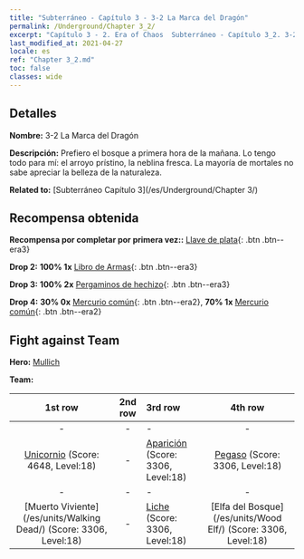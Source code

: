 ```yaml
---
title: "Subterráneo - Capítulo 3 - 3-2 La Marca del Dragón"
permalink: /Underground/Chapter 3_2/
excerpt: "Capítulo 3 - 2. Era of Chaos  Subterráneo - Capítulo 3_2. 3-2 La Marca del Dragón"
last_modified_at: 2021-04-27
locale: es
ref: "Chapter 3_2.md"
toc: false
classes: wide
---
```


## Detalles

 **Nombre:** 3-2 La Marca del Dragón

 **Descripción:** Prefiero el bosque a primera hora de la mañana. Lo tengo todo para mí: el arroyo prístino, la neblina fresca. La mayoría de mortales no sabe apreciar la belleza de la naturaleza.

 **Related to:** [Subterráneo Capítulo 3](/es/Underground/Chapter 3/)

## Recompensa obtenida

 **Recompensa por completar por primera vez::** [Llave de plata](/ItemsES/con_693/){: .btn .btn--era3}

 **Drop 2:** **100% 1x** [Libro de Armas](/ItemsES/mat_18/){: .btn .btn--era3}

 **Drop 3:** **100% 2x** [Pergaminos de hechizo](/ItemsES/con_694/){: .btn .btn--era3}

 **Drop 4:** **30% 0x** [Mercurio común](/ItemsES/mat_8/){: .btn .btn--era2}, **70% 1x** [Mercurio común](/ItemsES/mat_8/){: .btn .btn--era2}


## Fight against Team
 **Hero:** [Mullich](/es/heroes/Mullich/)

 **Team:**


  | 1st row | 2nd row | 3rd row | 4th row |
  |:----:|:----:|:----|:----:|
  | - | - | - | - |
  | [Unicornio](/es/units/Unicorn/) (Score: 4648, Level:18)  | - | [Aparición](/es/units/Wight/) (Score: 3306, Level:18)  | [Pegaso](/es/units/Pegasus/) (Score: 3306, Level:18)  |
  | - | - | - | - |
  | [Muerto Viviente](/es/units/Walking Dead/) (Score: 3306, Level:18)  | - | [Liche](/es/units/Lich/) (Score: 3306, Level:18)  | [Elfa del Bosque](/es/units/Wood Elf/) (Score: 3306, Level:18)  |


